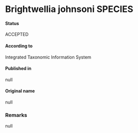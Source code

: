 Brightwellia johnsoni SPECIES
=======

#### Status
ACCEPTED

#### According to
Integrated Taxonomic Information System

#### Published in
null

#### Original name
null

### Remarks
null